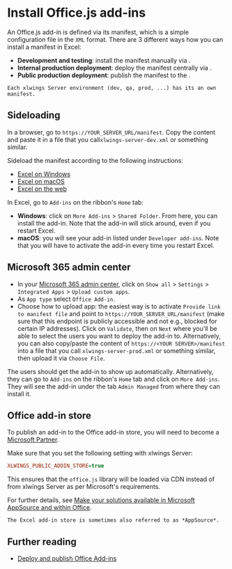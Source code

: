 # Install Office.js add-ins

An Office.js add-in is defined via its manifest, which is a simple configuration file in the `XML` format. There are 3 different ways how you can install a manifest in Excel:

- **Development and testing**: install the manifest manually via [](#sideloading).
- **Internal production deployment**: deploy the manifest centrally via [](#microsoft-365-admin-center).
- **Public production deployment**: publish the manifest to the [](#office-add-in-store).

```{note}
Each xlwings Server environment (dev, qa, prod, ...) has its an own manifest.
```

## Sideloading

In a browser, go to `https://YOUR_SERVER_URL/manifest`. Copy the content and paste it in a file that you call`xlwings-server-dev.xml` or something similar.

Sideload the manifest according to the following instructions:

- [Excel on Windows](https://learn.microsoft.com/en-us/office/dev/add-ins/testing/create-a-network-shared-folder-catalog-for-task-pane-and-content-add-ins)
- [Excel on macOS](https://learn.microsoft.com/en-us/office/dev/add-ins/testing/sideload-an-office-add-in-on-mac)
- [Excel on the web](https://learn.microsoft.com/en-us/office/dev/add-ins/testing/sideload-office-add-ins-for-testing#manually-sideload-an-add-in-to-office-on-the-web)

In Excel, go to `Add-ins` on the ribbon's `Home` tab:

- **Windows**: click on `More Add-ins` > `Shared Folder`. From here, you can install the add-in. Note that the add-in will stick around, even if you restart Excel.
- **macOS**: you will see your add-in listed under `Developer add-ins`. Note that you will have to activate the add-in every time you restart Excel.

## Microsoft 365 admin center

- In your [Microsoft 365 admin center](https://admin.microsoft.com/), click on `Show all` > `Settings` > `Integrated Apps` > `Upload custom apps`.
- As `App type` select `Office Add-in`.
- Choose how to upload app: the easiest way is to activate `Provide link to manifest file` and point to `https://YOUR_SERVER_URL/manifest` (make sure that this endpoint is publicly accessible and not e.g., blocked for certain IP addresses). Click on `Validate`, then on `Next` where you'll be able to select the users you want to deploy the add-in to. Alternatively, you can also copy/paste the content of `https://<YOUR SERVER>/manifest` into a file that you call `xlwings-server-prod.xml` or something similar, then upload it via `Choose File`.

The users should get the add-in to show up automatically. Alternatively, they can go to `Add-ins` on the ribbon's `Home` tab and click on `More Add-ins`. They will see the add-in under the tab `Admin Managed` from where they can install it.

## Office add-in store

To publish an add-in to the Office add-in store, you will need to become a [Microsoft Partner](https://partner.microsoft.com/).

Make sure that you set the following setting with xlwings Server:

```ini
XLWINGS_PUBLIC_ADDIN_STORE=true
```

This ensures that the `office.js` library will be loaded via CDN instead of from xlwings Server as per Microsoft's requirements.

For further details, see [Make your solutions available in Microsoft AppSource and within Office](https://learn.microsoft.com/en-us/partner-center/marketplace-offers/submit-to-appsource-via-partner-center).

```{note}
The Excel add-in store is sometimes also referred to as *AppSource*.
```

## Further reading

- [Deploy and publish Office Add-ins](https://learn.microsoft.com/en-us/office/dev/add-ins/publish/publish)
